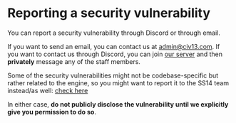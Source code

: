 # Reporting a security vulnerability

You can report a security vulnerability through Discord or through email.

If you want to send an email, you can contact us at <admin@civ13.com>.
If you want to contact us through Discord, you can join [our server](https://discord.gg/hBEtg4x) and then **privately** message any of the staff members.

Some of the security vulnerabilities might not be codebase-specific but rather related to the engine, so you might want to report it to the SS14 team instead/as well: [check here](https://github.com/space-wizards/space-station-14/blob/master/SECURITY.md)

In either case, **do not publicly disclose the vulnerability until we explicitly give you permission to do so**.
